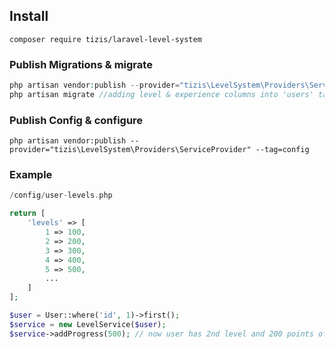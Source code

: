## Install

`composer require tizis/laravel-level-system`

### Publish Migrations & migrate 

```php
php artisan vendor:publish --provider="tizis\LevelSystem\Providers\ServiceProvider" --tag=migrations
php artisan migrate //adding level & experience columns into 'users' table
```

### Publish Config & configure 

`php artisan vendor:publish --provider="tizis\LevelSystem\Providers\ServiceProvider" --tag=config`

### Example

```php
/config/user-levels.php

return [
    'levels' => [
        1 => 100,
        2 => 200,
        3 => 300,
        4 => 400,
        5 => 500,
        ...
    ]
];
``` 


```php
$user = User::where('id', 1)->first();
$service = new LevelService($user);  
$service->addProgress(500); // now user has 2nd level and 200 points of experience (500 - 100 - 200)
``` 
